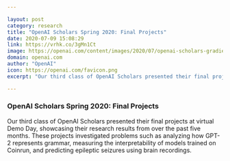 ```yaml
---

layout: post
category: research
title: "OpenAI Scholars Spring 2020: Final Projects"
date: 2020-07-09 15:08:29
link: https://vrhk.co/3gMn1Ct
image: https://openai.com/content/images/2020/07/openai-scholars-gradient-horizontal-stacked.png
domain: openai.com
author: "OpenAI"
icon: https://openai.com/favicon.png
excerpt: "Our third class of OpenAI Scholars presented their final projects at virtual Demo Day, showcasing their research results from over the past five months. These projects investigated problems such as analyzing how GPT-2 represents grammar, measuring the interpretability of models trained on Coinrun, and predicting epileptic seizures using brain recordings."

---
```


### OpenAI Scholars Spring 2020: Final Projects

Our third class of OpenAI Scholars presented their final projects at virtual Demo Day, showcasing their research results from over the past five months. These projects investigated problems such as analyzing how GPT-2 represents grammar, measuring the interpretability of models trained on Coinrun, and predicting epileptic seizures using brain recordings.